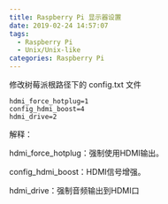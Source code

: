 ```yaml
---
title: Raspberry Pi 显示器设置
date: 2019-02-24 14:57:07
tags:
  - Raspberry Pi
  - Unix/Unix-like
categories: Raspberry Pi
---
```


修改树莓派根路径下的 config.txt 文件

```
hdmi_force_hotplug=1
config_hdmi_boost=4
hdmi_drive=2
```

<!-- more -->

解释：

hdmi_force_hotplug：强制使用HDMI输出。

config_hdmi_boost：HDMI信号增强。

hdmi_drive：强制音频输出到HDMI口